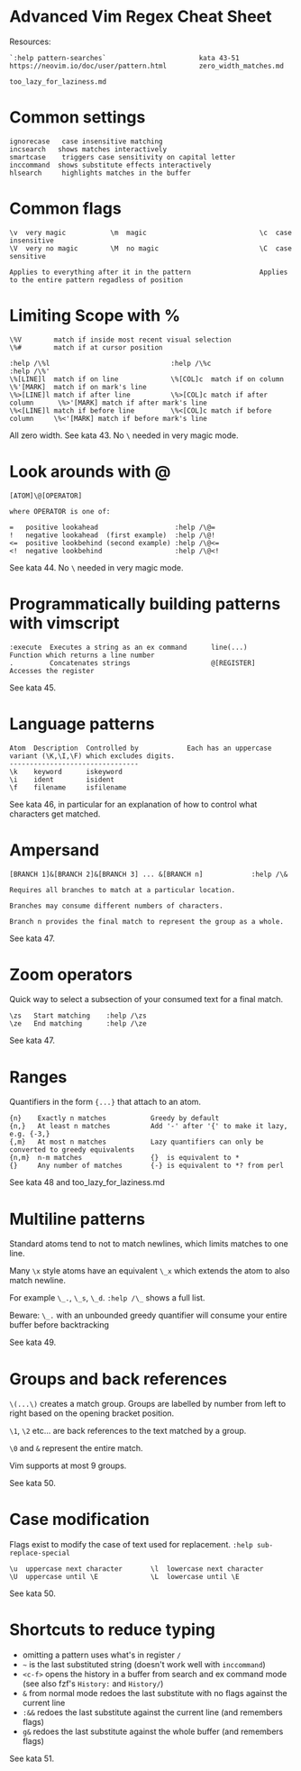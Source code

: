 # Advanced Vim Regex Cheat Sheet

Resources:

```
`:help pattern-searches`                       kata 43-51
https://neovim.io/doc/user/pattern.html        zero_width_matches.md
                                               too_lazy_for_laziness.md
```
# Common settings

```
ignorecase   case insensitive matching                           incsearch   shows matches interactively
smartcase    triggers case sensitivity on capital letter         inccommand  shows substitute effects interactively
hlsearch     highlights matches in the buffer
```

# Common flags

```
\v  very magic           \m  magic                            \c  case insensitive
\V  very no magic        \M  no magic                         \C  case sensitive

Applies to everything after it in the pattern                 Applies to the entire pattern regadless of position
```

# Limiting Scope with \%

```
\%V        match if inside most recent visual selection
\%#        match if at cursor position

:help /\%l                              :help /\%c                           :help /\%'
\%[LINE]l  match if on line             \%[COL]c  match if on column         \%'[MARK]  match if on mark's line
\%>[LINE]l match if after line          \%>[COL]c match if after column      \%>'[MARK] match if after mark's line
\%<[LINE]l match if before line         \%<[COL]c match if before column     \%<'[MARK] match if before mark's line
```

All zero width. See kata 43. No `\` needed in very magic mode.

# Look arounds with \@

```
[ATOM]\@[OPERATOR]

where OPERATOR is one of:

=   positive lookahead                   :help /\@=
!   negative lookahead  (first example)  :help /\@!
<=  positive lookbehind (second example) :help /\@<=
<!  negative lookbehind                  :help /\@<!
```

See kata 44. No `\` needed in very magic mode.

# Programmatically building patterns with vimscript

```
:execute  Executes a string as an ex command      line(...)    Function which returns a line number
.         Concatenates strings                    @[REGISTER]  Accesses the register
```

See kata 45.

# Language patterns 

```
Atom  Description  Controlled by            Each has an uppercase variant (\K,\I,\F) which excludes digits.
--------------------------------
\k    keyword      iskeyword
\i    ident        isident
\f    filename     isfilename
```

See kata 46, in particular for an explanation of how to control what characters get matched.

# Ampersand

```
[BRANCH 1]&[BRANCH 2]&[BRANCH 3] ... &[BRANCH n]            :help /\&

Requires all branches to match at a particular location.

Branches may consume different numbers of characters.

Branch n provides the final match to represent the group as a whole. 
```

See kata 47.

# Zoom operators

Quick way to select a subsection of your consumed text for a final match.

```
\zs   Start matching    :help /\zs
\ze   End matching      :help /\ze
```

See kata 47.

# Ranges

Quantifiers in the form `{...}` that attach to an atom.

```
{n}    Exactly n matches           Greedy by default
{n,}   At least n matches          Add '-' after '{' to make it lazy, e.g. {-3,}
{,m}   At most n matches           Lazy quantifiers can only be converted to greedy equivalents
{n,m}  n-m matches                 {}  is equivalent to *
{}     Any number of matches       {-} is equivalent to *? from perl
```

See kata 48 and too_lazy_for_laziness.md

# Multiline patterns

Standard atoms tend to not to match newlines, which limits matches to one line.

Many `\x` style atoms have an equivalent `\_x` which extends the atom to also match newline.

For example `\_.`, `\_s`, `\_d`. `:help /\_` shows a full list.

Beware: `\_.` with an unbounded greedy quantifier will consume your entire buffer before backtracking

See kata 49.

# Groups and back references

`\(...\)` creates a match group. Groups are labelled by number from left to right based on the opening bracket position.

`\1`, `\2` etc... are back references to the text matched by a group.

`\0` and `&` represent the entire match.

Vim supports at most 9 groups.

See kata 50.

# Case modification

Flags exist to modify the case of text used for replacement. `:help sub-replace-special`

```
\u  uppercase next character       \l  lowercase next character
\U  uppercase until \E             \L  lowercase until \E
```

See kata 50.

# Shortcuts to reduce typing

- omitting a pattern uses what's in register `/`
- `~` is the last substituted string (doesn't work well with `inccommand`)
- `<c-f>` opens the history in a buffer from search and ex command mode (see also fzf's `History:` and `History/`)
- `&` from normal mode redoes the last substitute with no flags against the current line
- `:&&` redoes the last substitute against the current line (and remembers flags)
- `g&` redoes the last substitute against the whole buffer (and remembers flags)

See kata 51.
